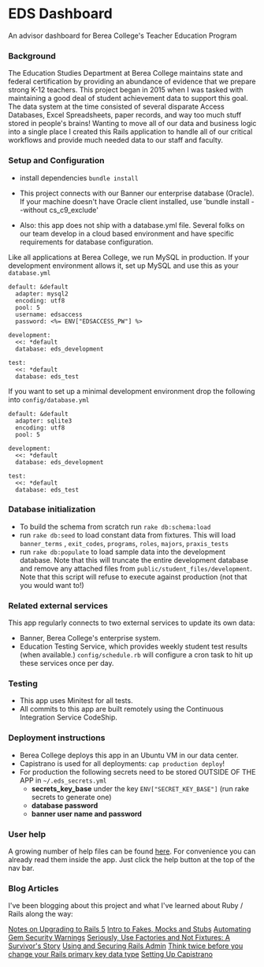 # EDS Dashboard

An advisor dashboard for Berea College's Teacher Education Program

### Background

The Education Studies Department at Berea College maintains state and federal certification by providing an abundance of evidence that we prepare strong K-12 teachers. This project began in 2015 when I was tasked with maintaining a good deal of student achievement data to support this goal. The data system at the time consisted of several disparate Access Databases, Excel Spreadsheets, paper records, and way too much stuff stored in people's brains! Wanting to move all of our data and business logic into a single place I created this Rails application to handle all of our critical workflows and provide much needed data to our staff and faculty.

### Setup and Configuration

 - install dependencies `bundle install`

 - This project connects with our Banner our enterprise database (Oracle). If your machine doesn't have Oracle client installed, use 'bundle install --without cs_c9_exclude'

 - Also: this app does not ship with a database.yml file. Several folks on our team
develop in a cloud based environment and have specific requirements for
database configuration. 

Like all applications at Berea College, we run MySQL in production. If your development environment allows it, set up MySQL and use this as your `database.yml`

```
default: &default
  adapter: mysql2
  encoding: utf8
  pool: 5
  username: edsaccess
  password: <%= ENV["EDSACCESS_PW"] %>

development:
  <<: *default
  database: eds_development

test:
  <<: *default
  database: eds_test
```

If you want to set up a minimal development environment
drop the following into `config/database.yml`

```
default: &default
  adapter: sqlite3
  encoding: utf8
  pool: 5

development:
  <<: *default
  database: eds_development

test:
  <<: *default
  database: eds_test
```

### Database initialization
 - To build the schema from scratch run `rake db:schema:load`
 - run `rake db:seed` to load constant data from fixtures. This will load `banner_terms` , `exit_codes`, `programs`, `roles`, `majors`, `praxis_tests`
 - run `rake db:populate` to load sample data into the development database. Note that this will truncate the entire development database and remove any attached files from `public/student_files/development`. Note that this script will refuse to execute against production (not that you would want to!)

### Related external services
This app regularly connects to two external services to update its own data:

 - Banner, Berea College's enterprise system.
 - Education Testing Service, which provides weekly student test results (when available.) `config/schedule.rb` will configure a cron task to hit up these services once per day.

### Testing
 - This app uses Minitest for all tests.
 - All commits to this app are built remotely using the Continuous Integration Service CodeShip.

### Deployment instructions

 - Berea College deploys this app in an Ubuntu VM in our data center.
 - Capistrano is used for all deployments: `cap production deploy`!
 - For production the following secrets need to be stored OUTSIDE OF THE APP in `~/.eds_secrets.yml`
	 - __secrets\_key\_base__ under the key `ENV["SECRET_KEY_BASE"]` (run rake secrets to generate one)
	 - __database password__
	 - __banner user name and password__
   
### User help

A growing number of help files can be found [here](app/views/helps). For convenience you can already read them inside the app. Just click the help button at the top of the nav bar.

### Blog Articles

I've been blogging about this project and what I've learned about Ruby / Rails along the way:

[Notes on Upgrading to Rails 5](http://www.jstoebel.com/upgrading-the-eds-dashobard-to-rails-5)
[Intro to Fakes, Mocks and Stubs](http://www.jstoebel.com/a-no-frills-jump-into-fakes-mocks-and-stubs/)
[Automating Gem Security Warnings](http://www.jstoebel.com/automate-gem-security-warnings-with-bundle-audit)
[Seriously, Use Factories and Not Fixtures: A Survivor's Story](http://www.jstoebel.com/seriously-use-factories-and-not-fixtures-a-survivors-story)
[Using and Securing Rails Admin](http://www.jstoebel.com/using-and-securing-rails_admin/)
[Think twice before you change your Rails primary key data type](http://www.jstoebel.com/never-change-your-rails-primary-key-data-type)
[Setting Up Capistrano](http://www.jstoebel.com/deploying-eds_dashboard-with-capistrano/)
